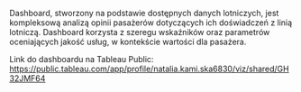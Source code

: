 Dashboard, stworzony na podstawie dostępnych danych lotniczych, jest kompleksową analizą opinii pasażerów dotyczących ich doświadczeń z linią lotniczą. 
Dashboard korzysta z szeregu wskaźników oraz parametrów oceniających jakość usług, w kontekście wartości dla pasażera.

Link do dashboardu na Tableau Public:
https://public.tableau.com/app/profile/natalia.kami.ska6830/viz/shared/GH32JMF64
